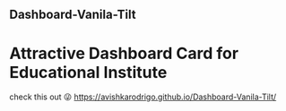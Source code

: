 ## Dashboard-Vanila-Tilt

# Attractive Dashboard Card for Educational Institute
check this out 😜 https://avishkarodrigo.github.io/Dashboard-Vanila-Tilt/
